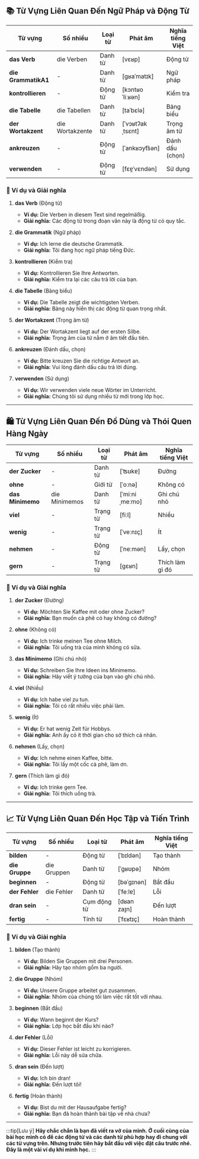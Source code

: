 ## **📚 Từ Vựng Liên Quan Đến Ngữ Pháp và Động Từ**

|**Từ vựng**|**Số nhiều**|**Loại từ**|**Phát âm**|**Nghĩa tiếng Việt**|
|---|---|---|---|---|
|**das Verb**|die Verben|Danh từ|[vɛʁp]|Động từ|
|**die GrammatikA1**|-|Danh từ|[ɡʁaˈmatɪk]|Ngữ pháp|
|**kontrollieren**|-|Động từ|[kɔntʁoˈliːʁən]|Kiểm tra|
|**die Tabelle**|die Tabellen|Danh từ|[taˈbɛlə]|Bảng biểu|
|**der Wortakzent**|die Wortakzente|Danh từ|[ˈvɔʁtʔakˌtsɛnt]|Trọng âm từ|
|**ankreuzen**|-|Động từ|[ˈankʁɔyt͡sən]|Đánh dấu (chọn)|
|**verwenden**|-|Động từ|[fɛɐ̯ˈvɛndən]|Sử dụng|

### **📌 Ví dụ và Giải nghĩa**

1. **das Verb** (Động từ)
    
    - **Ví dụ:** Die Verben in diesem Text sind regelmäßig.
    - **Giải nghĩa:** Các động từ trong đoạn văn này là động từ có quy tắc.

2. **die Grammatik** (Ngữ pháp)
    
    - **Ví dụ:** Ich lerne die deutsche Grammatik.
    - **Giải nghĩa:** Tôi đang học ngữ pháp tiếng Đức.
3. **kontrollieren** (Kiểm tra)
    
    - **Ví dụ:** Kontrollieren Sie Ihre Antworten.
    - **Giải nghĩa:** Kiểm tra lại các câu trả lời của bạn.
4. **die Tabelle** (Bảng biểu)
    
    - **Ví dụ:** Die Tabelle zeigt die wichtigsten Verben.
    - **Giải nghĩa:** Bảng này hiển thị các động từ quan trọng nhất.
5. **der Wortakzent** (Trọng âm từ)
    
    - **Ví dụ:** Der Wortakzent liegt auf der ersten Silbe.
    - **Giải nghĩa:** Trọng âm của từ nằm ở âm tiết đầu tiên.
6. **ankreuzen** (Đánh dấu, chọn)
    
    - **Ví dụ:** Bitte kreuzen Sie die richtige Antwort an.
    - **Giải nghĩa:** Vui lòng đánh dấu câu trả lời đúng.
7. **verwenden** (Sử dụng)
    
    - **Ví dụ:** Wir verwenden viele neue Wörter im Unterricht.
    - **Giải nghĩa:** Chúng tôi sử dụng nhiều từ mới trong lớp học.

---
## **🛍️ Từ Vựng Liên Quan Đến Đồ Dùng và Thói Quen Hàng Ngày**

|**Từ vựng**|**Số nhiều**|**Loại từ**|**Phát âm**|**Nghĩa tiếng Việt**|
|---|---|---|---|---|
|**der Zucker**|-|Danh từ|[ˈʦʊkɐ]|Đường|
|**ohne**|-|Giới từ|[ˈoːnə]|Không có|
|**das Minimemo**|die Minimemos|Danh từ|[ˈmiːniˌmeːmo]|Ghi chú nhỏ|
|**viel**|-|Trạng từ|[fiːl]|Nhiều|
|**wenig**|-|Trạng từ|[ˈveːnɪç]|Ít|
|**nehmen**|-|Động từ|[ˈneːmən]|Lấy, chọn|
|**gern**|-|Trạng từ|[ɡɛʁn]|Thích làm gì đó|

### **📌 Ví dụ và Giải nghĩa**

1. **der Zucker** (Đường)
    
    - **Ví dụ:** Möchten Sie Kaffee mit oder ohne Zucker?
    - **Giải nghĩa:** Bạn muốn cà phê có hay không có đường?
2. **ohne** (Không có)
    
    - **Ví dụ:** Ich trinke meinen Tee ohne Milch.
    - **Giải nghĩa:** Tôi uống trà của mình không có sữa.
3. **das Minimemo** (Ghi chú nhỏ)
    
    - **Ví dụ:** Schreiben Sie Ihre Ideen ins Minimemo.
    - **Giải nghĩa:** Hãy viết ý tưởng của bạn vào ghi chú nhỏ.
4. **viel** (Nhiều)
    
    - **Ví dụ:** Ich habe viel zu tun.
    - **Giải nghĩa:** Tôi có rất nhiều việc phải làm.
5. **wenig** (Ít)
    
    - **Ví dụ:** Er hat wenig Zeit für Hobbys.
    - **Giải nghĩa:** Anh ấy có ít thời gian cho sở thích cá nhân.
6. **nehmen** (Lấy, chọn)
    
    - **Ví dụ:** Ich nehme einen Kaffee, bitte.
    - **Giải nghĩa:** Tôi lấy một cốc cà phê, làm ơn.
7. **gern** (Thích làm gì đó)
    
    - **Ví dụ:** Ich trinke gern Tee.
    - **Giải nghĩa:** Tôi thích uống trà.

---
## **📈 Từ Vựng Liên Quan Đến Học Tập và Tiến Trình**

|**Từ vựng**|**Số nhiều**|**Loại từ**|**Phát âm**|**Nghĩa tiếng Việt**|
|---|---|---|---|---|
|**bilden**|-|Động từ|[ˈbɪldən]|Tạo thành|
|**die Gruppe**|die Gruppen|Danh từ|[ˈɡʁʊpə]|Nhóm|
|**beginnen**|-|Động từ|[bəˈɡɪnən]|Bắt đầu|
|**der Fehler**|die Fehler|Danh từ|[ˈfeːlɐ]|Lỗi|
|**dran sein**|-|Cụm động từ|[dʁan zaɪ̯n]|Đến lượt|
|**fertig**|-|Tính từ|[ˈfɛʁtɪç]|Hoàn thành|

### **📌 Ví dụ và Giải nghĩa**

1. **bilden** (Tạo thành)
    
    - **Ví dụ:** Bilden Sie Gruppen mit drei Personen.
    - **Giải nghĩa:** Hãy tạo nhóm gồm ba người.
2. **die Gruppe** (Nhóm)
    
    - **Ví dụ:** Unsere Gruppe arbeitet gut zusammen.
    - **Giải nghĩa:** Nhóm của chúng tôi làm việc rất tốt với nhau.
3. **beginnen** (Bắt đầu)
    
    - **Ví dụ:** Wann beginnt der Kurs?
    - **Giải nghĩa:** Lớp học bắt đầu khi nào?
4. **der Fehler** (Lỗi)
    
    - **Ví dụ:** Dieser Fehler ist leicht zu korrigieren.
    - **Giải nghĩa:** Lỗi này dễ sửa chữa.
5. **dran sein** (Đến lượt)
    
    - **Ví dụ:** Ich bin dran!
    - **Giải nghĩa:** Đến lượt tôi!
6. **fertig** (Hoàn thành)
    
    - **Ví dụ:** Bist du mit der Hausaufgabe fertig?
    - **Giải nghĩa:** Bạn đã hoàn thành bài tập về nhà chưa?

---
:::tip[Lưu ý]
**Hãy chắc chắn là bạn đã viết ra vở của mình. Ở cuối cùng của bài học mình có để các động từ và các danh từ phù hợp hay đi chung với các từ vựng trên. Nhưng trước tiên hãy bắt đầu với việc đặt câu trước nhé. Đây là một vài ví dụ khi mình học.**
:::